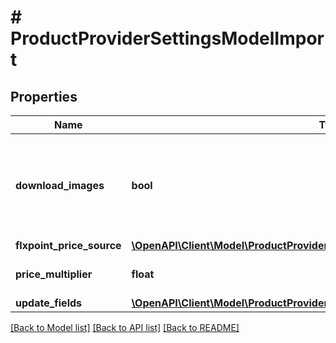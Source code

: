 # # ProductProviderSettingsModelImport

## Properties

Name | Type | Description | Notes
------------ | ------------- | ------------- | -------------
**download_images** | **bool** | Indicates if images will be downloaded or just linked to original image. | [optional] [default to true]
**flxpoint_price_source** | [**\OpenAPI\Client\Model\ProductProviderImportSettingsModelFlxpointPriceSource**](ProductProviderImportSettingsModelFlxpointPriceSource.md) |  | [optional]
**price_multiplier** | **float** | Price multiplier. | [optional] [default to 1.2]
**update_fields** | [**\OpenAPI\Client\Model\ProductProviderImportSettingsModelUpdateFields**](ProductProviderImportSettingsModelUpdateFields.md) |  | [optional]

[[Back to Model list]](../../README.md#models) [[Back to API list]](../../README.md#endpoints) [[Back to README]](../../README.md)
